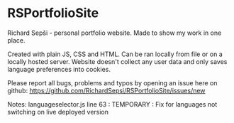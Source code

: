 # RSPortfolioSite

Richard Sepši - personal portfolio website. Made to show my work in one place.

Created with plain JS, CSS and HTML. Can be ran locally from file or on a locally hosted server.
Website doesn't collect any user data and only saves language preferences into cookies.

Please report all bugs, problems and typos by opening an issue here on github: https://github.com/RichardSepsi/RSPortfolioSite/issues/new

Notes:
    languageselector.js line 63 : TEMPORARY : Fix for languages not switching on live deployed version
